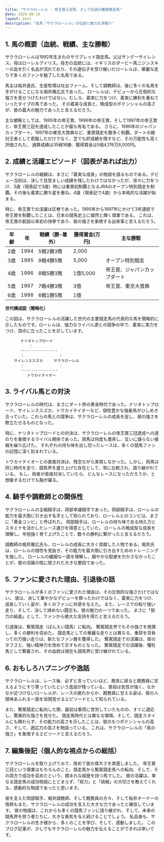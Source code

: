 ```yaml
---
title: "サクラローレル - 帝王賞三冠馬、そして伝説の繋駕競走馬"
date: 2025-06-16
layout: post
description: "名馬『サクラローレル』の伝説と魅力を深堀り"
---
```


## 1. 馬の概要（血統、戦績、主な勝鞍）

サクラローレルは1992年生まれのサラブレッド競走馬。父はサンデーサイレンス、母はローレルアイリス。母方の血統には、イギリスのダービー馬ニジンスキーの血を引く名血が流れており、その遺伝子を受け継いだローレルは、華麗な走りで多くのファンを魅了した名馬である。

馬主は桜井進氏、生産牧場は社台ファーム、そして調教師は、後に多くの名馬を手がけることになる堀井雅広氏であった。  ローレルは、デビューから圧倒的な強さを見せつけたわけではない。むしろ、着実に力をつけ、着実に勝利を重ねていったタイプの馬であった。  その着実な成長と、晩成型のポテンシャルの高さが、彼の最大の魅力であったと言えるだろう。

主な勝鞍としては、1995年の帝王賞、1996年の帝王賞、そして1997年の帝王賞と、帝王賞三冠を達成したことが最も有名である。  さらに、1996年のジャパンカップダート、1997年の東京大賞典など、重賞競走を数多く制覇。ダートの絶対王者として君臨しただけでなく、芝でも好成績を残すなど、その万能性も高く評価された。  通算成績は35戦16勝、獲得賞金は5億4,176万8,000円。


## 2. 成績と活躍エピソード（図表があれば出力）

サクラローレルの戦績は、まさに「着実な成長」の物語を語るものである。デビュー当初は、決して目覚ましい成績を残したわけではなかったが、徐々に力をつけ、3歳（現表記で3歳）時には重賞初制覇となるJRAのオープン特別競走を制覇。その後も着実に勝ち星を重ね、4歳（現表記で4歳）から本格的な活躍が始まる。

特に、帝王賞での活躍は圧巻であった。1995年から1997年にかけて3年連続で帝王賞を制覇したことは、日本の競馬史上に燦然と輝く偉業である。  これは、帝王賞の創設以来初の快挙であり、彼の強さを象徴する出来事と言えるだろう。

| 年齢 | 年 | 戦績（勝-着外） | 獲得賞金(万円) | 主な勝鞍 |
|---|---|---|---|---|
| 2歳 | 1994 | 5戦2勝3敗 | 2,000 |  |
| 3歳 | 1995 | 9戦4勝5敗 | 5,000 | オープン特別競走 |
| 4歳 | 1996 | 8戦5勝3敗 | 1億5,000 | 帝王賞、ジャパンカップダート |
| 5歳 | 1997 | 7戦4勝3敗 | 3億 | 帝王賞、東京大賞典 |
| 6歳 | 1998 | 6戦1勝5敗 | 1億 |  |


**世代構成図（簡略化）**

この図は、サクラローレルの活躍した世代の主要競走馬の代表的な馬を簡略的に示したものです。ローレルは、強力なライバル達との競争の中で、着実に実力をつけ、頂点に立ったことを示しています。

```
       ナリタトップロード     
           ｜
       -----------------
       ｜                ｜
    サイレンススズカ     サクラローレル
       ｜                ｜
       -----------------
          トウカイテイオー
```


## 3. ライバル馬との対決

サクラローレルの時代は、まさにダート界の黄金時代であった。ナリタトップロード、サイレンススズカ、トウカイテイオーなど、個性豊かな強豪馬がひしめき合っていた。これらの馬との競争は、サクラローレルの成長を促し、彼の強さを際立たせるものとなった。

特に、ナリタトップロードとの対決は、サクラローレルの帝王賞三冠達成への道のりを象徴するライバル関係であった。両馬は何度も激突し、互いに譲らない接戦を繰り広げた。  それぞれの持ち味を出し切ったレースは、多くの競馬ファンの記憶に深く刻まれている。

トウカイテイオーとの直接対決は、残念ながら実現しなかった。しかし、両馬は同じ時代を走り、競馬界を盛り上げた存在として、常に比較され、語り継がれている。  もし、両者が直接対決していたら、どんなレースになっただろうか、と想像するだけでも胸が躍る。


## 4. 騎手や調教師との関係性

サクラローレルの主戦騎手は、岡部幸雄騎手であった。岡部騎手は、ローレルの能力を最大限に引き出す名手として知られており、ローレルとのコンビは、まさに「黄金コンビ」と呼ばれた。  岡部騎手は、ローレルの持ち味である持久力とスタミナを活かしたレース運びを得意としていた。  ローレルの晩成型な成長を理解し、辛抱強く育て上げたことで、数々の勝利に繋がったと言えるだろう。

調教師の堀井雅広氏も、ローレルの成長に大きく貢献した人物である。堀井氏は、ローレルの個性を見抜き、その能力を最大限に引き出すためのトレーニングを施した。  ローレルの繊細な一面を理解し、細やかな配慮を欠かさなかったことが、彼の活躍の陰に隠された大きな要因であった。


## 5. ファンに愛された理由、引退後の話

サクラローレルが多くのファンに愛された理由は、その圧倒的な強さだけではない。  彼は、決して華やかなデビューを飾ったわけではなく、着実に力をつけ、成長していく姿が、多くのファンに共感を与えた。  また、レースでの粘り強い走り、そして、決して諦めない闘志も、彼の魅力の一つであった。  まさに「努力の結晶」として、ファンから絶大な支持を得たと言えるだろう。

引退後は、繋駕競走（ばんえい競馬）に転向。  繋駕競走界でもその強さを発揮し、多くの勝利を収めた。  競走馬としての華麗な走りとは異なる、重荷を背負っての力強い走りは、新たなファン層を獲得した。  繋駕競走での活躍は、彼のタフさと、強い精神力を改めて示すものとなった。  繋駕競走での活躍後、種牡馬として繋養され、その血統は現在も競馬界に受け継がれている。


## 6. おもしろハプニングや逸話

サクラローレルは、レース後、必ずと言っていいほど、厩舎に戻ると厩務員に甘えるようにすり寄っていたという逸話が残っている。  普段は気性が強く、なかなか近づけないローレルが、レースの疲れからか、厩務員に甘える姿は、彼の人間味あふれる一面を垣間見せるエピソードとして知られている。

また、繋駕競走に転向した際、最初は重荷に苦労していたものの、すぐに適応し、驚異的な強さを見せた。  競走馬時代とは異なる環境、そして、競走スタイルにも関わらず、その能力の高さを示したことは、彼のもつポテンシャルの高さ、そして、適応力の高さを物語っている。  これは、サクラローレルの「真の強さ」を象徴するエピソードと言えるだろう。


## 7. 編集後記（個人的な視点からの総括）

サクラローレルを取り上げてみて、改めて彼の偉大さを実感しました。  帝王賞三冠という偉業はもちろんのこと、競走馬から繋駕競走馬への転向、そして、その両方で成功を収めたという、類まれな経歴を持つ馬でした。  彼の活躍は、単なる競走馬の成功物語にとどまらず、「努力」と「挑戦」の大切さを教えてくれる、感動的な物語であったと思います。

彼を支えた岡部騎手、堀井調教師、そして厩務員の方々、そして桜井オーナーの情熱もまた、サクラローレルの成功を支えた大きな力であったと確信しています。  彼の物語は、これからも多くの競馬ファンに語り継がれ、そして、未来の競馬界を担う者たちに、大きな勇気を与え続けることでしょう。  私自身も、サクラローレルの生き様から、多くのことを学び、そして、感動しました。  このブログ記事が、少しでもサクラローレルの魅力を伝えることができれば幸いです。

